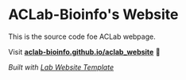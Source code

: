 
# ACLab-Bioinfo's Website

This is the source code foe ACLab webpage.

Visit **[aclab-bioinfo.github.io/aclab_website](https://aclab-bioinfo.github.io/aclab_website)** 🚀



_Built with [Lab Website Template](https://greene-lab.gitbook.io/lab-website-template-docs)_

